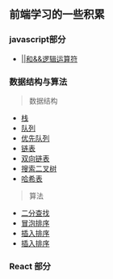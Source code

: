 ## 前端学习的一些积累

### javascript部分
 - [||和&&逻辑运算符](https://github.com/Luefeng/front-end-course/blob/master/javascript/%E9%80%BB%E8%BE%91%E8%BF%90%E7%AE%97%E7%AC%A6.md)
### 数据结构与算法
> 数据结构

- [栈](https://github.com/Luefeng/front-end-course/blob/master/%E6%95%B0%E6%8D%AE%E7%BB%93%E6%9E%84/stack.js)
- [队列](https://github.com/Luefeng/front-end-course/blob/master/%E6%95%B0%E6%8D%AE%E7%BB%93%E6%9E%84/queue.js)
- [优先队列](https://github.com/Luefeng/front-end-course/blob/master/%E6%95%B0%E6%8D%AE%E7%BB%93%E6%9E%84/PriorityQueue.js)
- [链表](https://github.com/Luefeng/front-end-course/blob/master/%E6%95%B0%E6%8D%AE%E7%BB%93%E6%9E%84/linkList.js)
- [双向链表](https://github.com/Luefeng/front-end-course/blob/master/%E6%95%B0%E6%8D%AE%E7%BB%93%E6%9E%84/doublyLinkList.js)
- [搜索二叉树](https://github.com/Luefeng/front-end-course/blob/master/%E6%95%B0%E6%8D%AE%E7%BB%93%E6%9E%84/binarySearchTree.js)
- [哈希表](https://github.com/Luefeng/front-end-course/blob/master/%E6%95%B0%E6%8D%AE%E7%BB%93%E6%9E%84/hashTable.js)

> 算法
 
 - [二分查找](https://github.com/Luefeng/front-end-course/blob/master/%E6%95%B0%E6%8D%AE%E7%BB%93%E6%9E%84/%E4%BA%8C%E5%88%86%E6%9F%A5%E6%89%BE.md)
 - [冒泡排序](https://github.com/Luefeng/front-end-course/blob/master/%E7%AE%97%E6%B3%95/%E5%86%92%E6%B3%A1%E6%8E%92%E5%BA%8F.md)
 - [插入排序](https://github.com/Luefeng/front-end-course/blob/master/%E7%AE%97%E6%B3%95/%E9%80%89%E6%8B%A9%E6%8E%92%E5%BA%8F.md)
 - [插入排序](https://github.com/Luefeng/front-end-course/blob/master/%E7%AE%97%E6%B3%95/%E6%8F%92%E5%85%A5%E6%8E%92%E5%BA%8F.md)
### React 部分
